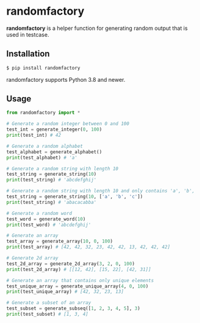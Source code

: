 # randomfactory

**randomfactory** is a helper function for generating random output that is used in testcase.

## Installation

```bash
$ pip install randomfactory
```

randomfactory supports Python 3.8 and newer.

## Usage

```python
from randomfactory import *

# Generate a random integer between 0 and 100
test_int = generate_integer(0, 100)
print(test_int) # 42

# Generate a random alphabet
test_alphabet = generate_alphabet()
print(test_alphabet) # 'a'

# Generate a random string with length 10
test_string = generate_string(10)
print(test_string) # 'abcdefghij'

# Generate a random string with length 10 and only contains 'a', 'b', 'c'
test_string = generate_string(10, ['a', 'b', 'c'])
print(test_string) # 'abacacabba'

# Generate a random word
test_word = generate_word(10)
print(test_word) # 'abcdefghij'

# Generate an array
test_array = generate_array(10, 0, 100)
print(test_array) # [42, 42, 32, 23, 42, 42, 13, 42, 42, 42]

# Generate 2d array
test_2d_array = generate_2d_array(3, 2, 0, 100)
print(test_2d_array) # [[12, 42], [15, 22], [42, 31]]

# Generate an array that contains only unique elements
test_unique_array = generate_unique_array(4, 0, 100)
print(test_unique_array) # [42, 32, 23, 13]

# Generate a subset of an array
test_subset = generate_subseq([1, 2, 3, 4, 5], 3)
print(test_subset) # [1, 3, 4]
```